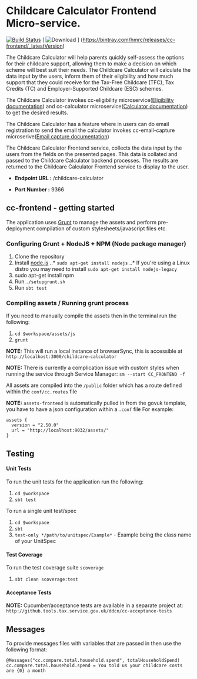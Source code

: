 Childcare Calculator Frontend Micro-service.
====================================================================

[![Build Status](https://travis-ci.org/hmrc/cc-frontend.svg?branch=master)](https://travis-ci.org/hmrc/cc-frontend)
 [ ![Download](https://api.bintray.com/packages/hmrc/releases/cc-frontend/images/download.svg) ]
 (https://bintray.com/hmrc/releases/cc-frontend/_latestVersion)



The Childcare Calculator will help parents quickly self-assess the options for their childcare support, allowing them to
make a decision on which scheme will best suit their needs. The Childcare Calculator will calculate the data input by
the users, inform them of their eligibility and how much support that they could receive for the Tax-Free Childcare (TFC),
Tax Credits (TC) and Employer-Supported Childcare (ESC) schemes.

The Childcare Calculator invokes cc-eligibility microservice([Eligibility documentation](https://github.tools.tax.service.gov.uk/DDCN/cc-eligibility/blob/master/README.md)) and cc-calculator microservice([Calculator documentation](https://github.tools.tax.service.gov.uk/DDCN/cc-calculator/blob/master/README.md)) to get the desired results.

The Childcare Calculator has a feature where in users can do email registration to send the email the calculator invokes cc-email-capture microserive([Email capture documentation](https://github.tools.tax.service.gov.uk/DDCN/cc-email-capture/blob/master/README.md))

The Childcare Calculator Frontend service, collects the data input by the users from the fields on the presented pages.
This data is collated and passed to the Childcare Calculator backend processes. The results are returned to the Childcare
Calculator Frontend service to display to the user.

* **Endpoint URL :** /childcare-calculator

* **Port Number :** 9366



cc-frontend - getting started
-----------------------------
The application uses [Grunt](http://gruntjs.com/) to manage the assets and perform pre-deployment compilation of custom stylesheets/javascript files etc.

### Configuring Grunt + NodeJS + NPM (Node package manager)

1. Clone the repository
2. Install [node.js](http://nodejs.org/)
..* `sudo apt-get install nodejs`
..* If you're using a Linux distro you may need to install `sudo apt-get install nodejs-legacy`
3. sudo apt-get install npm
4. Run `./setupgrunt.sh`
5. Run `sbt test`

### Compiling assets / Running grunt process

If you need to manually compile the assets then in the terminal run the following:

1. `cd $workspace/assets/js`
2. `grunt`

**NOTE:** This will run a local instance of browserSync, this is accessible at `http://localhost:3000/childcare-calculator`

**NOTE:** There is currently a complication issue with custom styles when running the service through Service Manager: `sm --start CC_FRONTEND -f`

All assets are compiled into the `/public` folder which has a route defined within the `conf/cc.routes` file

**NOTE:** `assets-frontend` is automatically pulled in from the govuk template, you have to have a json configuration within a `.conf` file
For example:

```
assets {
  version = "2.50.0"
  url = "http://localhost:9032/assets/"
}
```

Testing
-------------

#### Unit Tests
To run the unit tests for the application run the following:

1. `cd $workspace`
2. `sbt test`

To run a single unit test/spec

1. `cd $workspace`
2. `sbt`
3. `test-only */path/to/unitspec/Example*` - Example being the class name of your UnitSpec

#### Test Coverage
To run the test coverage suite `scoverage`

1. `sbt clean scoverage:test`

#### Acceptance Tests

**NOTE:** Cucumber/acceptance tests are available in a separate project at:
`http://github.tools.tax.service.gov.uk/ddcn/cc-acceptance-tests`

Messages
--------------
To provide messages files with variables that are passed in then use the following format:

```
@Messages("cc.compare.total.household.spend", totalHouseholdSpend)
cc.compare.total.household.spend = You told us your childcare costs are {0} a month
```
